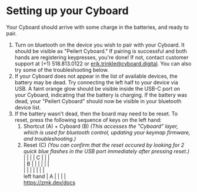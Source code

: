 # Setting up your Cyboard
Your Cyboard should arrive with some charge in the batteries, and ready to pair.
1. Turn on bluetooth on the device you wish to pair with your Cyboard. It should be visible as "Peilert Cyboard." If pairing is successful and both hands are registering keypresses, you're done! If not, contact customer support at (+1) 518.813.0122 or erik.trinkle@cyboard.digital. You can also try some of the troubleshooting below.
2. If your Cyboard does not appear in the list of available devices, the battery may be dead. Try connecting the left half to your device via USB. A faint orange glow should be visible inside the USB-C port on your Cyboard, indicating that the battery is charging. If the battery was dead, your "Peilert Cyboard" should now be visible in your bluetooth device list.
3. If the battery wasn't dead, then the board may need to be reset. To reset, press the following sequence of keys on the left hand:
   1. Shortcut (A) + Cyboard (B) *(This accesses the "Cyboard" layer, which is used for bluetooth control, updating your keymap firmware, and troubleshooting.)*
   2. Reset (C) *(You can confirm that the reset occured by looking for 2 quick blue flashes in the USB port immediately after pressing reset.)*  
      |   |   |   | C |   |   |  
      | B |   |   |   |   |   |  
      |   |   |   |   |   |   |  
      left hand       | A |   |   |   |  
https://zmk.dev/docs
